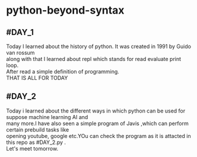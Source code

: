 ﻿#  python-beyond-syntax

##  #DAY_1 <br>
Today I learned about the history of python. It was created in 1991 by Guido van rossum <br>
along with that I learned about repl which stands for read evaluate print loop. <br>
After read a simple definition of programming. <br>
THAT IS ALL FOR TODAY <br>
##  #DAY_2 <br>
Today i learned about the different ways in which python can be used for suppose machine learning AI and <br>
many more.I have also seen a simple program of Javis ,which can perform certain prebuild tasks like <br>
opening youtube, google etc.YOu can check the program as it is attacted in this repo as #DAY_2.py .<br>
Let's meet tomorrow. 

